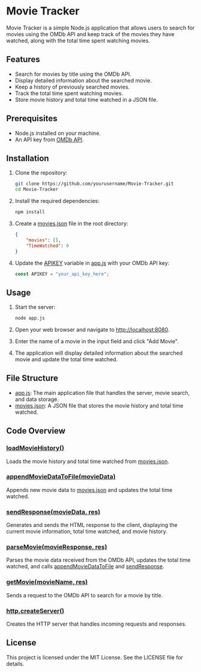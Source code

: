 # Movie Tracker

Movie Tracker is a simple Node.js application that allows users to search for movies using the OMDb API and keep track of the movies they have watched, along with the total time spent watching movies.

## Features

- Search for movies by title using the OMDb API.
- Display detailed information about the searched movie.
- Keep a history of previously searched movies.
- Track the total time spent watching movies.
- Store movie history and total time watched in a JSON file.

## Prerequisites

- Node.js installed on your machine.
- An API key from [OMDb API](http://www.omdbapi.com/apikey.aspx).

## Installation

1. Clone the repository:

    ```bash
    git clone https://github.com/yourusername/Movie-Tracker.git
    cd Movie-Tracker
    ```

2. Install the required dependencies:

    ```bash
    npm install
    ```

3. Create a [movies.json](http://_vscodecontentref_/1) file in the root directory:

    ```json
    {
        "movies": [],
        "TimeWatched": 0
    }
    ```

4. Update the [APIKEY](http://_vscodecontentref_/2) variable in [app.js](http://_vscodecontentref_/3) with your OMDb API key:

    ```javascript
    const APIKEY = "your_api_key_here";
    ```

## Usage

1. Start the server:

    ```bash
    node app.js
    ```

2. Open your web browser and navigate to [http://localhost:8080](http://_vscodecontentref_/4).

3. Enter the name of a movie in the input field and click "Add Movie".

4. The application will display detailed information about the searched movie and update the total time watched.

## File Structure

- [app.js](http://_vscodecontentref_/5): The main application file that handles the server, movie search, and data storage.
- [movies.json](http://_vscodecontentref_/6): A JSON file that stores the movie history and total time watched.

## Code Overview

### [loadMovieHistory()](http://_vscodecontentref_/7)

Loads the movie history and total time watched from [movies.json](http://_vscodecontentref_/8).

### [appendMovieDataToFile(movieData)](http://_vscodecontentref_/9)

Appends new movie data to [movies.json](http://_vscodecontentref_/10) and updates the total time watched.

### [sendResponse(movieData, res)](http://_vscodecontentref_/11)

Generates and sends the HTML response to the client, displaying the current movie information, total time watched, and movie history.

### [parseMovie(movieResponse, res)](http://_vscodecontentref_/12)

Parses the movie data received from the OMDb API, updates the total time watched, and calls [appendMovieDataToFile](http://_vscodecontentref_/13) and [sendResponse](http://_vscodecontentref_/14).

### [getMovie(movieName, res)](http://_vscodecontentref_/15)

Sends a request to the OMDb API to search for a movie by title.

### [http.createServer()](http://_vscodecontentref_/16)

Creates the HTTP server that handles incoming requests and responses.

## License

This project is licensed under the MIT License. See the LICENSE file for details.
